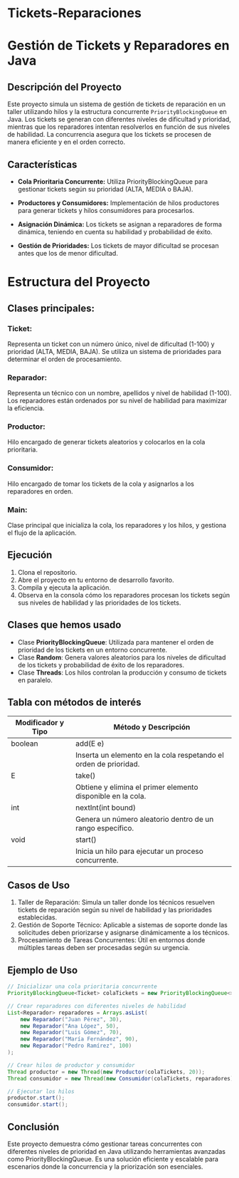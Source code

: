 # Tickets-Reparaciones

# Gestión de Tickets y Reparadores en Java
## Descripción del Proyecto

Este proyecto simula un sistema de gestión de tickets de reparación en un taller utilizando hilos y la estructura concurrente `PriorityBlockingQueue` en Java. Los tickets se generan con diferentes niveles de dificultad y prioridad, mientras que los reparadores intentan resolverlos en función de sus niveles de habilidad. La concurrencia asegura que los tickets se procesen de manera eficiente y en el orden correcto.

## Características

- **Cola Prioritaria Concurrente:** Utiliza PriorityBlockingQueue para gestionar tickets según su prioridad (ALTA, MEDIA o BAJA).

- **Productores y Consumidores:** Implementación de hilos productores para generar tickets y hilos consumidores para procesarlos.

- **Asignación Dinámica:** Los tickets se asignan a reparadores de forma dinámica, teniendo en cuenta su habilidad y probabilidad de éxito.

- **Gestión de Prioridades:** Los tickets de mayor dificultad se procesan antes que los de menor dificultad.

# Estructura del Proyecto

## Clases principales:

### Ticket:

Representa un ticket con un número único, nivel de dificultad (1-100) y prioridad (ALTA, MEDIA, BAJA).
Se utiliza un sistema de prioridades para determinar el orden de procesamiento.

### Reparador:

Representa un técnico con un nombre, apellidos y nivel de habilidad (1-100).
Los reparadores están ordenados por su nivel de habilidad para maximizar la eficiencia.

### Productor:

Hilo encargado de generar tickets aleatorios y colocarlos en la cola prioritaria.

### Consumidor:

Hilo encargado de tomar los tickets de la cola y asignarlos a los reparadores en orden.

### Main:

Clase principal que inicializa la cola, los reparadores y los hilos, y gestiona el flujo de la aplicación.

## Ejecución

1. Clona el repositorio.
2. Abre el proyecto en tu entorno de desarrollo favorito.
3. Compila y ejecuta la aplicación.
4. Observa en la consola cómo los reparadores procesan los tickets según sus niveles de habilidad y las prioridades de los tickets.

## Clases que hemos usado

- Clase **PriorityBlockingQueue**: Utilizada para mantener el orden de prioridad de los tickets en un entorno concurrente.
- Clase **Random**: Genera valores aleatorios para los niveles de dificultad de los tickets y probabilidad de éxito de los reparadores.
- Clase **Threads**: Los hilos controlan la producción y consumo de tickets en paralelo.

## Tabla con métodos de interés

| Modificador y Tipo         | Método y Descripción                                                                        |
| -------------------------- | ------------------------------------------------------------------------------------------- |
| boolean                    | add(E e)                                                                                   |
|                            | Inserta un elemento en la cola respetando el orden de prioridad.                           |
| E                          | take()                                                                                     |
|                            | Obtiene y elimina el primer elemento disponible en la cola.                                |
| int                        | nextInt(int bound)                                                                          |
|                            | Genera un número aleatorio dentro de un rango específico.                                  |
| void                       | start()                                                                                   |
|                            | Inicia un hilo para ejecutar un proceso concurrente.                                       |


## Casos de Uso

1. Taller de Reparación: Simula un taller donde los técnicos resuelven tickets de reparación según su nivel de habilidad y las prioridades establecidas.
2. Gestión de Soporte Técnico: Aplicable a sistemas de soporte donde las solicitudes deben priorizarse y asignarse dinámicamente a los técnicos.
3. Procesamiento de Tareas Concurrentes: Útil en entornos donde múltiples tareas deben ser procesadas según su urgencia.

## Ejemplo de Uso

```java
// Inicializar una cola prioritaria concurrente
PriorityBlockingQueue<Ticket> colaTickets = new PriorityBlockingQueue<>();

// Crear reparadores con diferentes niveles de habilidad
List<Reparador> reparadores = Arrays.asList(
    new Reparador("Juan Pérez", 30),
    new Reparador("Ana López", 50),
    new Reparador("Luis Gómez", 70),
    new Reparador("María Fernández", 90),
    new Reparador("Pedro Ramírez", 100)
);

// Crear hilos de productor y consumidor
Thread productor = new Thread(new Productor(colaTickets, 20));
Thread consumidor = new Thread(new Consumidor(colaTickets, reparadores));

// Ejecutar los hilos
productor.start();
consumidor.start();

```

## Conclusión

Este proyecto demuestra cómo gestionar tareas concurrentes con diferentes niveles de prioridad en Java utilizando herramientas avanzadas como PriorityBlockingQueue. Es una solución eficiente y escalable para escenarios donde la concurrencia y la priorización son esenciales.